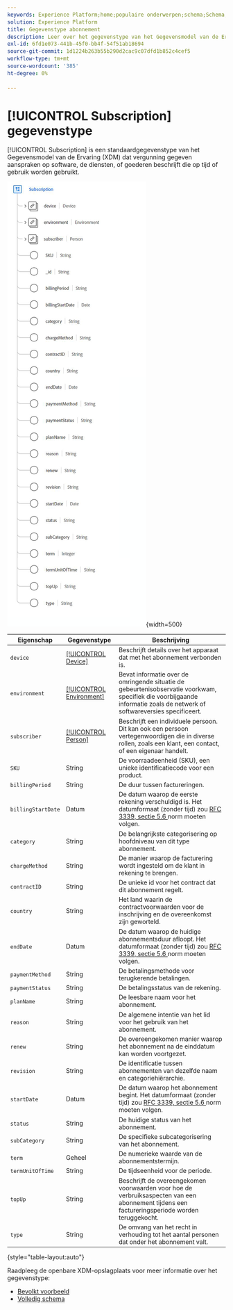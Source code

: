 ```yaml
---
keywords: Experience Platform;home;populaire onderwerpen;schema;Schema;XDM;velden;schema's;Schema's;Abonnement;datatype;data-type;gegevenstype.
solution: Experience Platform
title: Gegevenstype abonnement
description: Leer over het gegevenstype van het Gegevensmodel van de Ervaring van de Abonnement (XDM).
exl-id: 6fd1e073-441b-45f0-bb4f-54f51ab18694
source-git-commit: 1d1224b263b55b290d2cac9c07dfd1b852c4cef5
workflow-type: tm+mt
source-wordcount: '385'
ht-degree: 0%

---
```


# [!UICONTROL Subscription] gegevenstype

[!UICONTROL Subscription] is een standaardgegevenstype van het Gegevensmodel van de Ervaring (XDM) dat vergunning gegeven aanspraken op software, de diensten, of goederen beschrijft die op tijd of gebruik worden gebruikt.

![](../images/data-types/subscription-data-type.png){width=500}

| Eigenschap | Gegevenstype | Beschrijving |
| --- | --- | --- |
| `device` | [[!UICONTROL Device]](./device.md) | Beschrijft details over het apparaat dat met het abonnement verbonden is. |
| `environment` | [[!UICONTROL Environment]](./environment.md) | Bevat informatie over de omringende situatie de gebeurtenisobservatie voorkwam, specifiek die voorbijgaande informatie zoals de netwerk of softwareversies specificeert. |
| `subscriber` | [[!UICONTROL Person]](./person.md) | Beschrijft een individuele persoon. Dit kan ook een persoon vertegenwoordigen die in diverse rollen, zoals een klant, een contact, of een eigenaar handelt. |
| `SKU` | String | De voorraadeenheid (SKU), een unieke identificatiecode voor een product. |
| `billingPeriod` | String | De duur tussen factureringen. |
| `billingStartDate` | Datum | De datum waarop de eerste rekening verschuldigd is. Het datumformaat (zonder tijd) zou [ RFC 3339, sectie 5.6 ](https://tools.ietf.org/html/rfc3339#section-5.6) norm moeten volgen. |
| `category` | String | De belangrijkste categorisering op hoofdniveau van dit type abonnement. |
| `chargeMethod` | String | De manier waarop de facturering wordt ingesteld om de klant in rekening te brengen. |
| `contractID` | String | De unieke id voor het contract dat dit abonnement regelt. |
| `country` | String | Het land waarin de contractvoorwaarden voor de inschrijving en de overeenkomst zijn geworteld. |
| `endDate` | Datum | De datum waarop de huidige abonnementsduur afloopt. Het datumformaat (zonder tijd) zou [ RFC 3339, sectie 5.6 ](https://tools.ietf.org/html/rfc3339#section-5.6) norm moeten volgen. |
| `paymentMethod` | String | De betalingsmethode voor terugkerende betalingen. |
| `paymentStatus` | String | De betalingsstatus van de rekening. |
| `planName` | String | De leesbare naam voor het abonnement. |
| `reason` | String | De algemene intentie van het lid voor het gebruik van het abonnement. |
| `renew` | String | De overeengekomen manier waarop het abonnement na de einddatum kan worden voortgezet. |
| `revision` | String | De identificatie tussen abonnementen van dezelfde naam en categoriehiërarchie. |
| `startDate` | Datum | De datum waarop het abonnement begint. Het datumformaat (zonder tijd) zou [ RFC 3339, sectie 5.6 ](https://tools.ietf.org/html/rfc3339#section-5.6) norm moeten volgen. |
| `status` | String | De huidige status van het abonnement. |
| `subCategory` | String | De specifieke subcategorisering van het abonnement. |
| `term` | Geheel | De numerieke waarde van de abonnementstermijn. |
| `termUnitOfTime` | String | De tijdseenheid voor de periode. |
| `topUp` | String | Beschrijft de overeengekomen voorwaarden voor hoe de verbruiksaspecten van een abonnement tijdens een factureringsperiode worden teruggekocht. |
| `type` | String | De omvang van het recht in verhouding tot het aantal personen dat onder het abonnement valt. |

{style="table-layout:auto"}

Raadpleeg de openbare XDM-opslagplaats voor meer informatie over het gegevenstype:

* [ Bevolkt voorbeeld ](https://github.com/adobe/xdm/blob/master/components/datatypes/industry-verticals/subscription.example.1.json)
* [ Volledig schema ](https://github.com/adobe/xdm/blob/master/components/datatypes/industry-verticals/subscription.schema.json)

